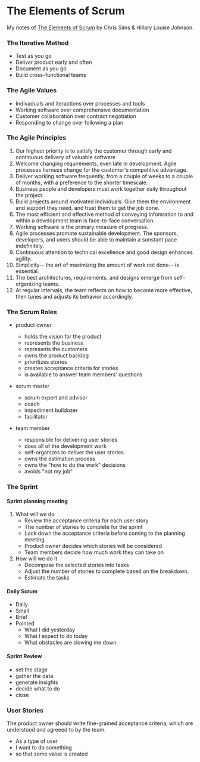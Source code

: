 # The Elements of Scrum
My notes of [The Elements of Scrum](https://www.amazon.com/Elements-Scrum-Chris-Sims/dp/0982866917) by Chris Sims & Hillary Louise Johnson. 

### The Iterative Method

* Test as you go
* Deliver product early and often
* Document as you go
* Build cross-functional teams

### The Agile Values

* Indivaduals and iteractions over processes and tools
* Working software over comprehensive documentation
* Customer collaboration over contract negotiation
* Responding to change over following a plan

### The Agile Principles

1. Our highest priority is to satisfy the customer through early and continuous delivery of valuable software
2. Welcome changing requirements, even late in development. Agile processes harness change for the customer's competitive advantage.
3. Deliver working software frequently, from a couple of weeks to a couple of months, with a preference to the shorter timescale. 
4. Business people and developers must work together daily throughout the project.
5. Build projects around motivated individuals. Give them the environment and support they need, and trust them to get the job done.
6. The most efficient and effective method of conveying infomration to and within a development team is face-to-face conversation.
7. Working software is the primary measure of progress.
8. Agile processes promote sustainable development. The sponsors, developers, and users should be able to maintain a sonstant pace indefinitely. 
9. Continuous attention to technical excellence and good design enhances agility. 
10. Simplicity-- the art of maximizng the amount of work not done-- is essential.
11. The best architectures, requirements, and designs emerge from self-organizing teams.
12. At regular intervals, the team reflects on how to become more effective, then tunes and adjusts its behavior accordingly. 

### The Scrum Roles

* product owner
	* holds the vision for the product
	* represents the business
	* represents the customers
	* owns the product backlog
	* prioritizes stories
	* creates acceptance criteria for stories
	* is available to answer team members' questions

* scrum master
	* scrum expert and advisor
	* coach
	* impediment bulldozer
	* facilitator
* team member
	* responsible for delivering user stories
	* does all of the development work
	* self-organizes to deliver the user stories
	* owns the estimation process
	* owns the "how to do the work" decisions
	* avoids "not my job"


### The Sprint

#### Sprint planning meeting

1. What will we do
	* Review the acceptance criteria for each user story
	* The number of stories to complete for the sprint 
	* Lock down the acceptance criteria before coming to the planning meeting
	* Product owner decides which stories will be considered
	* Team members decide how much work they can take on
2. How will we do it  
	* Decompose the selected stories into tasks 
	* Adjust the number of stories to complete based on the breakdown.
	* Estimate the tasks

#### Daily Scrum

* Daily
* Small
* Brief
* Pointed
	* What I did yesterday
	* What I expect to do today
	* What obstacles are slowing me down 

#### Sprint Review

* set the stage
* gather the data
* generate insights
* decide what to do
* close

### User Stories

The product owner should write fine-grained acceptance criteria, which are understood and agreeed to by the team.

* As a type of user
* I want to do something
* so that some value is created




